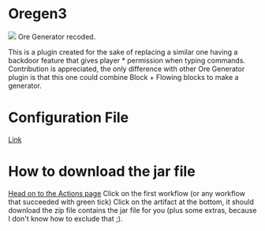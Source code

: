# Oregen3
![](https://i.imgur.com/mbpigXo.png)
Ore Generator recoded.

This is a plugin created for the sake of replacing a similar one having a backdoor feature that gives player * permission when typing commands.
Contribution is appreciated, the only difference with other Ore Generator plugin is that this one could combine Block + Flowing blocks to make a generator.

# Configuration File
 [Link](https://github.com/xHexed/Oregen3/blob/master/src/main/resources/config.yml)

# How to download the jar file
 [Head on to the Actions page](https://github.com/xHexed/Oregen3/actions) 
 Click on the first workflow (or any workflow that succeeded with green tick)
 Click on the artifact at the bottom, it should download the zip file contains the jar file for you (plus some extras, because I don't know how to exclude that ;).
